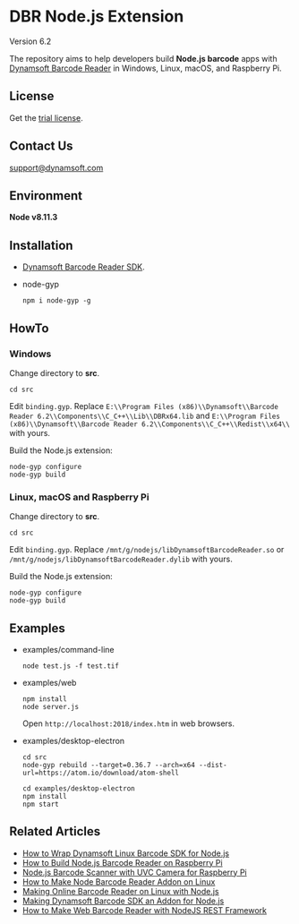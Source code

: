 # DBR Node.js Extension

Version 6.2

The repository aims to help developers build **Node.js barcode** apps with [Dynamsoft Barcode Reader](https://www.dynamsoft.com/Products/Dynamic-Barcode-Reader.aspx) in Windows, Linux, macOS, and Raspberry Pi.

## License
Get the [trial license](https://www.dynamsoft.com/CustomerPortal/Portal/Triallicense.aspx).

## Contact Us
<support@dynamsoft.com>

## Environment
**Node v8.11.3**

## Installation
* [Dynamsoft Barcode Reader SDK](https://www.dynamsoft.com/Downloads/Dynamic-Barcode-Reader-Download.aspx).
* node-gyp

    ```
    npm i node-gyp -g
    ```

## HowTo
### Windows
Change directory to **src**.
```
cd src
```

Edit `binding.gyp`. Replace `E:\\Program Files (x86)\\Dynamsoft\\Barcode Reader 6.2\\Components\\C_C++\\Lib\\DBRx64.lib` and `E:\\Program Files (x86)\\Dynamsoft\\Barcode Reader 6.2\\Components\\C_C++\\Redist\\x64\\` with yours.

Build the Node.js extension:

```
node-gyp configure
node-gyp build
```

### Linux, macOS and Raspberry Pi
Change directory to **src**.
```
cd src
```

Edit `binding.gyp`. Replace `/mnt/g/nodejs/libDynamsoftBarcodeReader.so` or `/mnt/g/nodejs/libDynamsoftBarcodeReader.dylib` with yours.

Build the Node.js extension:

```
node-gyp configure
node-gyp build
```

## Examples    
- examples/command-line

    ```
    node test.js -f test.tif
    ```
- examples/web

    ```
    npm install
    node server.js
    ```
    Open `http://localhost:2018/index.htm` in web browsers.

- examples/desktop-electron

    ```
    cd src
    node-gyp rebuild --target=0.36.7 --arch=x64 --dist-url=https://atom.io/download/atom-shell

    cd examples/desktop-electron
    npm install
    npm start
    ```

## Related Articles
* [How to Wrap Dynamsoft Linux Barcode SDK for Node.js](https://www.codepool.biz/linux-barcode-sdk-node-javascript.html)
* [How to Build Node.js Barcode Reader on Raspberry Pi](https://www.codepool.biz/raspberry-pi-nodejs-barcode-reader.html)
* [Node.js Barcode Scanner with UVC Camera for Raspberry Pi](https://www.codepool.biz/nodejs-barcode-scanner-camera-raspberrypi.html)
* [How to Make Node Barcode Reader Addon on Linux](https://www.codepool.biz/linux-node-barcode-reader-addon.html)
* [Making Online Barcode Reader on Linux with Node.js](https://www.codepool.biz/nodejs-linux-online-barcode-reader.html)
* [Making Dynamsoft Barcode SDK an Addon for Node.js](https://www.codepool.biz/making-barcode-addon-for-nodejs.html)
* [How to Make Web Barcode Reader with NodeJS REST Framework](https://www.codepool.biz/web-barcode-reader-nodejs-rest.html)

